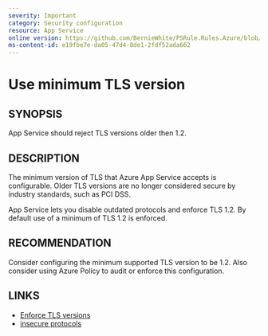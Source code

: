 ```yaml
---
severity: Important
category: Security configuration
resource: App Service
online version: https://github.com/BernieWhite/PSRule.Rules.Azure/blob/master/docs/rules/en/Azure.AppService.MinTLS.md
ms-content-id: e19fbe7e-da05-47d4-8de1-2fdf52ada662
---
```


# Use minimum TLS version

## SYNOPSIS

App Service should reject TLS versions older then 1.2.

## DESCRIPTION

The minimum version of TLS that Azure App Service accepts is configurable.
Older TLS versions are no longer considered secure by industry standards, such as PCI DSS.

App Service lets you disable outdated protocols and enforce TLS 1.2.
By default use of a minimum of TLS 1.2 is enforced.

## RECOMMENDATION

Consider configuring the minimum supported TLS version to be 1.2.
Also consider using Azure Policy to audit or enforce this configuration.

## LINKS

- [Enforce TLS versions](https://docs.microsoft.com/en-us/Azure/app-service/app-service-web-tutorial-custom-ssl#enforce-tls-versions)
- [insecure protocols](https://docs.microsoft.com/en-us/Azure/app-service/overview-security#insecure-protocols-http-tls-10-ftp)
